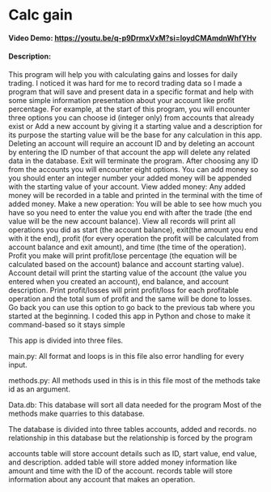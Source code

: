 # Calc gain
#### Video Demo:  https://youtu.be/q-p9DrmxVxM?si=loydCMAmdnWhfYHv
#### Description:
This program will help you with calculating gains and losses for daily trading. I noticed it was hard for me to record trading data so I made a program
that will save and present data in a specific format and help with some simple information presentation about your account like profit percentage.
For example, at the start of this program, you will encounter three options you can choose id (integer only) from accounts that already exist or
Add a new account by giving it a starting value and a description for its purpose the starting value will be the base for any calculation in this app.
Deleting an account will require an account ID and by deleting an account by entering the ID number of that account the app will delete any related data in the database.
Exit will terminate the program. After choosing any ID from the accounts you will encounter eight options. You can add money so you should enter an integer number your added
money will be appended with the starting value of your account. View added money: Any added money will be recorded in a table and printed in the terminal with the time of
added money. Make a new operation: You will be able to see how much you have so you need to enter the value you end with after the trade (the end value will be the new account balance).
View all records will print all operations you did as start (the account balance), exit(the amount you end with it the end), profit (for every operation the profit will be calculated from account balance and exit amount),
and time (the time of the operation). Profit you make will print profit/lose percentage (the equation will be calculated based on the account)
balance and account starting value). Account detail will print the starting value of the account (the value you entered when you created an account), end balance, and account description. Print profit/losses will print profit/loss for each
profitable operation and the total sum of profit and the same will be done to losses. Go back you can use this option to go back to the previous tab where you started at the beginning. I coded this app in Python and chose to make it command-based so it stays simple

This app is divided into three files.

main.py: All format and loops is in this file also error handling for every input.

methods.py: All methods used in this is in this file most of the methods take id as an argument.

Data.db: This database will sort all data needed for the program Most of the methods make quarries to this database.

The database is divided into three tables accounts, added and records. no relationship in this database but the relationship is forced by the program

accounts table will store account details such as ID, start value, end value, and description.
added table will store added money information like amount and time with the ID of the account.
records table will store information about any account that makes an operation.
